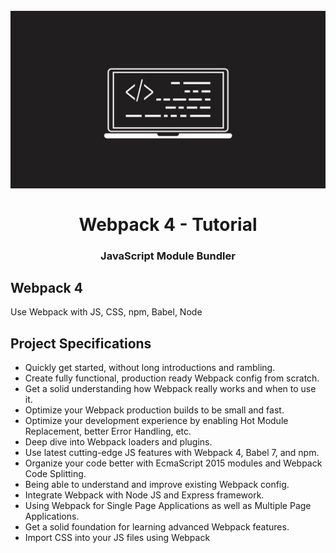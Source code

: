 <h1 align = "center">
<br>
  <img src = "img/laptop.jpg" width = "600">
  <br>
    <br>
  Webpack 4 - Tutorial
  <br>
</ H1>

<h3 align = "center">JavaScript Module Bundler </h3>

## Webpack 4

Use Webpack with JS, CSS, npm, Babel, Node

## Project Specifications

-	Quickly get started, without long introductions and rambling.
-	Create fully functional, production ready Webpack config from scratch.
-	Get a solid understanding how Webpack really works and when to use it.
-	Optimize your Webpack production builds to be small and fast.
-	Optimize your development experience by enabling Hot Module Replacement, better Error Handling, etc.
-	Deep dive into Webpack loaders and plugins.
-	Use latest cutting-edge JS features with Webpack 4, Babel 7, and npm.
-	Organize your code better with EcmaScript 2015 modules and Webpack Code Splitting.
-	Being able to understand and improve existing Webpack config.
-	Integrate Webpack with Node JS and Express framework.
-	Using Webpack for Single Page Applications as well as Multiple Page Applications.
-	Get a solid foundation for learning advanced Webpack features.
-	Import CSS into your JS files using Webpack

